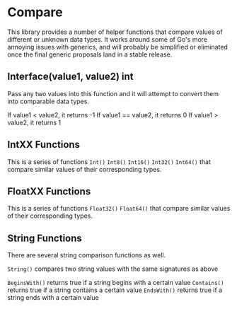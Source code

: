 # Compare

This library provides a number of helper functions that compare values of different or unknown data types.  It works around some of Go's more annoying issues with generics, and will probably be simplified or eliminated once the final generic proposals land in a stable release.

## Interface(value1, value2) int

Pass any two values into this function and it will attempt to convert them into comparable data types.

If value1 < value2, it returns -1
If value1 == value2, it returns 0
If value1 > value2, it returns 1


## IntXX Functions

This is a series of functions `Int()` `Int8()` `Int16()` `Int32()` `Int64()` that compare similar values of their corresponding types.

## FloatXX Functions

This is a series of functions `Float32()` `Float64()` that compare similar values of their corresponding types.

## String Functions 

There are several string comparison functions as well.  

`String()` compares two string values with the same signatures as above

`BeginsWith()` returns true if a string begins with a certain value
`Contains()` returns true if a string contains a certain value
`EndsWith()` returns true if a string ends with a certain value